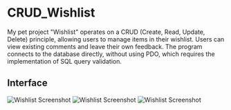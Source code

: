 # CRUD_Wishlist

My pet project "Wishlist" operates on a CRUD (Create, Read, Update, Delete) principle, allowing users to manage items in their wishlist. Users can view existing comments and leave their own feedback. The program connects to the database directly, without using PDO, which requires the implementation of SQL query validation.

## **Interface**

![Wishlist Screenshot](1.png)
![Wishlist Screenshot](2.png)
![Wishlist Screenshot](3.png)
